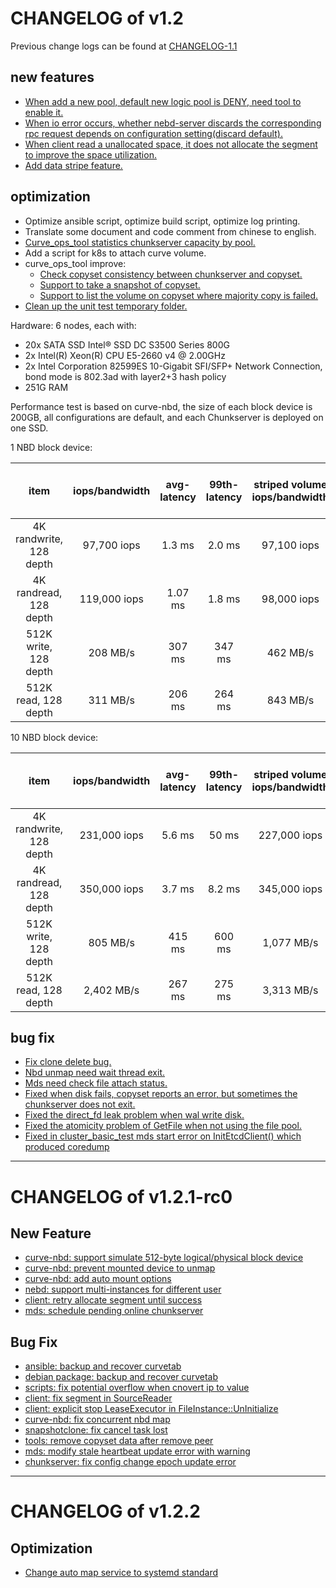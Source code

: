 # CHANGELOG of v1.2

Previous change logs can be found at [CHANGELOG-1.1](https://github.com/opencurve/curve/blob/master/CHANGELOG-1.1.md)

## new features

- [When add a new pool, default new logic pool is DENY, need tool to enable it.](https://github.com/opencurve/curve/pull/221)
- [When io error occurs, whether nebd-server discards the corresponding rpc request depends on configuration setting(discard default).](https://github.com/opencurve/curve/pull/212)
- [When client read a unallocated space, it does not allocate the segment to improve the space utilization.](https://github.com/opencurve/curve/pull/172)
- [Add data stripe feature.](https://github.com/opencurve/curve/pull/211)


## optimization

- Optimize ansible script, optimize build script, optimize log printing.
- Translate some document and code comment from chinese to english.
- [Curve_ops_tool statistics chunkserver capacity by pool.](https://github.com/opencurve/curve/pull/199)
- Add a script for k8s to attach curve volume.
- curve_ops_tool improve:
    - [Check copyset consistency between chunkserver and copyset.](https://github.com/opencurve/curve/pull/184)
    - [Support to take a snapshot of copyset.](https://github.com/opencurve/curve/pull/188)
    - [Support to list the volume on copyset where majority copy is failed.](https://github.com/opencurve/curve/pull/233)
- [Clean up the unit test temporary folder.](https://github.com/opencurve/curve/pull/206/)


Hardware: 6 nodes, each with:
 - 20x SATA SSD Intel® SSD DC S3500 Series 800G
 - 2x Intel(R) Xeon(R) CPU E5-2660 v4 @ 2.00GHz
 - 2x Intel Corporation 82599ES 10-Gigabit SFI/SFP+ Network Connection, bond mode is 802.3ad with layer2+3 hash policy
 - 251G RAM

Performance test is based on curve-nbd, the size of each block device is 200GB, all configurations are default, and each Chunkserver is deployed on one SSD.

1 NBD block device:

| item | iops/bandwidth | avg-latency | 99th-latency  | striped volume<br>iops/bandwidth | striped volume<br>avg-latency | striped volume<br>99th-latency |
| :----: | :----: | :----: | :----: | :----: |:----: |:----: |
| 4K randwrite, 128 depth | 97,700 iops | 1.3 ms | 2.0 ms | 97,100 iops | 1.3 ms | 3.0 ms |
| 4K randread, 128 depth | 119,000 iops | 1.07 ms | 1.8 ms | 98,000 iops | 1.3 ms | 2.2 ms |
| 512K write, 128 depth | 208 MB/s | 307 ms | 347 ms | 462 MB/s | 138 ms | 228 ms |
| 512K read, 128 depth | 311 MB/s | 206 ms | 264 ms | 843 MB/s | 75 ms | 102 ms |


10 NBD block device:

| item | iops/bandwidth | avg-latency | 99th-latency | striped volume<br>iops/bandwidth | striped volume<br>avg-latency | striped volume<br>99th-latency |
| :----: | :----: | :----: | :----: | :----: |:----: |:----: |
| 4K randwrite, 128 depth | 231,000 iops | 5.6 ms | 50 ms | 227,000 iops | 5.9 ms | 53 ms |
| 4K randread, 128 depth | 350,000 iops | 3.7 ms | 8.2 ms | 345,000 iops | 3.8 ms | 8.2 ms |
| 512K write, 128 depth | 805 MB/s | 415 ms | 600 ms | 1,077 MB/s | 400 ms | 593 ms |
| 512K read, 128 depth | 2,402 MB/s | 267 ms | 275 ms | 3,313 MB/s | 201 ms | 245 ms |


## bug fix

- [Fix clone delete bug.](https://github.com/opencurve/curve/pull/176)
- [Nbd unmap need wait thread exit.](https://github.com/opencurve/curve/pull/228)
- [Mds need check file attach status.](https://github.com/opencurve/curve/pull/153)
- [Fixed when disk fails, copyset reports an error, but sometimes the chunkserver does not exit.](https://github.com/opencurve/curve/pull/152)
- [Fixed the direct_fd leak problem when wal write disk.](https://github.com/opencurve/curve/pull/113)
- [Fixed the atomicity problem of GetFile when not using the file pool.](https://github.com/opencurve/curve/pull/195)
- [Fixed in cluster_basic_test mds start error on InitEtcdClient() which produced coredump](https://github.com/opencurve/curve/pull/205)


<hr/>

# CHANGELOG of v1.2.1-rc0

## New Feature

- [curve-nbd: support simulate 512-byte logical/physical block device](https://github.com/opencurve/curve/pull/444)
- [curve-nbd: prevent mounted device to unmap](https://github.com/opencurve/curve/pull/453)
- [curve-nbd: add auto mount options](https://github.com/opencurve/curve/pull/473)
- [nebd: support multi-instances for different user](https://github.com/opencurve/curve/pull/444)
- [client: retry allocate segment until success](https://github.com/opencurve/curve/pull/452)
- [mds: schedule pending online chunkserver](https://github.com/opencurve/curve/pull/462)

## Bug Fix

- [ansible: backup and recover curvetab](https://github.com/opencurve/curve/pull/484)
- [debian package: backup and recover curvetab](https://github.com/opencurve/curve/pull/491)
- [scripts: fix potential overflow when cnovert ip to value](https://github.com/opencurve/curve/pull/474)
- [client: fix segment in SourceReader](https://github.com/opencurve/curve/pull/474)
- [client: explicit stop LeaseExecutor in FileInstance::UnInitialize](https://github.com/opencurve/curve/pull/474)
- [curve-nbd: fix concurrent nbd map](https://github.com/opencurve/curve/pull/447)
- [snapshotclone: fix cancel task lost](https://github.com/opencurve/curve/pull/463)
- [tools: remove copyset data after remove peer](https://github.com/opencurve/curve/pull/458)
- [mds: modify stale heartbeat update error with warning](https://github.com/opencurve/curve/pull/480)
- [chunkserver: fix config change epoch update error](https://github.com/opencurve/curve/pull/487)


<hr/>

# CHANGELOG of v1.2.2

## Optimization

- [Change auto map service to systemd standard](https://github.com/opencurve/curve/pull/699)
